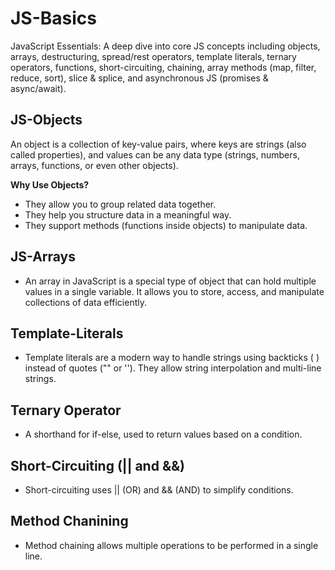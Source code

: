 # JS-Basics
JavaScript Essentials: A deep dive into core JS concepts including objects, arrays, destructuring, spread/rest operators, template literals, ternary operators, functions, short-circuiting, chaining, array methods (map, filter, reduce, sort), slice &amp; splice, and asynchronous JS (promises &amp; async/await).

## JS-Objects

An object is a collection of key-value pairs, where keys are strings (also called properties), and values can be any data type (strings, numbers, arrays, functions, or even other objects).

**Why Use Objects?**
- They allow you to group related data together.
- They help you structure data in a meaningful way.
- They support methods (functions inside objects) to manipulate data.

## JS-Arrays

- An array in JavaScript is a special type of object that can hold multiple values in a single variable. It allows you to store, access, and manipulate collections of data efficiently.

## Template-Literals

- Template literals are a modern way to handle strings using backticks ( ) instead of quotes ("" or ''). They allow string interpolation and multi-line strings.

## Ternary Operator
- A shorthand for if-else, used to return values based on a condition.

## Short-Circuiting (|| and &&)
- Short-circuiting uses || (OR) and && (AND) to simplify conditions.

## Method Chanining
- Method chaining allows multiple operations to be performed in a single line.
